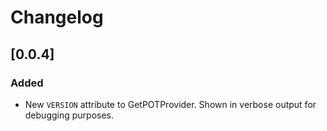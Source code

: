 # Changelog

## [0.0.4]

### Added

- New `VERSION` attribute to GetPOTProvider. Shown in verbose output for debugging purposes.

[unreleased]: https://github.com/coletdjnz/yt-dlp-get-pot/compare/v0.0.3...HEAD